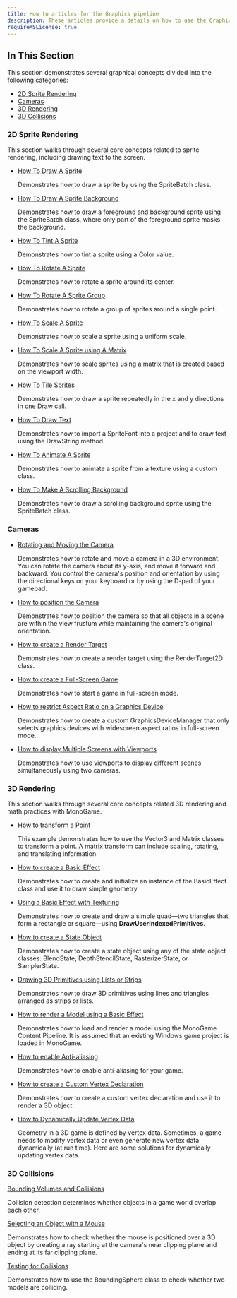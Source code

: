 ```yaml
---
title: How to articles for the Graphics pipeline
description: These articles provide a details on how to use the Graphics API in MonoGame.
requireMSLicense: true
---
```


## In This Section

This section demonstrates several graphical concepts divided into the following categories:

* [2D Sprite Rendering](#2d-sprite-rendering)
* [Cameras](#cameras)
* [3D Rendering](#3d-rendering)
* [3D Collisions](#3d-collisions)

### 2D Sprite Rendering

This section walks through several core concepts related to sprite rendering, including drawing text to the screen.

- [How To Draw A Sprite](HowTo_Draw_A_Sprite.md)

  Demonstrates how to draw a sprite by using the SpriteBatch class.

- [How To Draw A Sprite Background](HowTo_Draw_Sprite_Background.md)

  Demonstrates how to draw a foreground and background sprite using the SpriteBatch class, where only part of the foreground sprite masks the background.

- [How To Tint A Sprite](HowTo_Tint_Sprite.md)

  Demonstrates how to tint a sprite using a Color value.

- [How To Rotate A Sprite](HowTo_Rotate_Sprite.md)

  Demonstrates how to rotate a sprite around its center.

- [How To Rotate A Sprite Group](HowTo_Rotate_Sprite_Group.md)

  Demonstrates how to rotate a group of sprites around a single point.

- [How To Scale A Sprite](HowTo_Scale_Sprite.md)

  Demonstrates how to scale a sprite using a uniform scale.

- [How To Scale A Sprite using A Matrix](HowTo_Scale_Sprites_Matrix.md)

  Demonstrates how to scale sprites using a matrix that is created based on the viewport width.

- [How To Tile Sprites](HowTo_Tile_Sprites.md)

  Demonstrates how to draw a sprite repeatedly in the x and y directions in one Draw call.

- [How To Draw Text](HowTo_Draw_Text.md)

  Demonstrates how to import a SpriteFont into a project and to draw text using the DrawString method.

- [How To Animate A Sprite](HowTo_Animate_Sprite.md)

  Demonstrates how to animate a sprite from a texture using a custom class.

- [How To Make A Scrolling Background](HowTo_Make_Scrolling_Background.md)

  Demonstrates how to draw a scrolling background sprite using the SpriteBatch class.

### Cameras

- [Rotating and Moving the Camera](HowTo_RotateMoveCamera.md)

  Demonstrates how to rotate and move a camera in a 3D environment. You can rotate the camera about its y-axis, and move it forward and backward. You control the camera's position and orientation by using the directional keys on your keyboard or by using the D-pad of your gamepad.

- [How to position the Camera](HowTo_FitCameraToScene.md)

  Demonstrates how to position the camera so that all objects in a scene are within the view frustum while maintaining the camera's original orientation.

- [How to create a Render Target](HowTo_Create_a_RenderTarget.md)

  Demonstrates how to create a render target using the RenderTarget2D class.

- [How to create a Full-Screen Game](HowTo_FullScreen.md)

  Demonstrates how to start a game in full-screen mode.  

- [How to restrict Aspect Ratio on a Graphics Device](HowTo_AspectRatio.md)

  Demonstrates how to create a custom GraphicsDeviceManager that only selects graphics devices with widescreen aspect ratios in full-screen mode.

- [How to display Multiple Screens with Viewports](HowTo_UseViewportForSplitscreenGaming.md)

  Demonstrates how to use viewports to display different scenes simultaneously using two cameras.

### 3D Rendering

This section walks through several core concepts related 3D rendering and math practices with MonoGame.

- [How to transform a Point](HowTo_TransformPoint.md)

  This example demonstrates how to use the Vector3 and Matrix classes to transform a point. A matrix transform can include scaling, rotating, and translating information.

- [How to create a Basic Effect](HowTo_Create_a_BasicEffect.md)

  Demonstrates how to create and initialize an instance of the BasicEffect class and use it to draw simple geometry.

- [Using a Basic Effect with Texturing](HowTo_Draw_Textured_Quad.md)

  Demonstrates how to create and draw a simple quad—two triangles that form a rectangle or square—using **DrawUserIndexedPrimitives**.  

- [How to create a State Object](HowTo_Create_a_StateObject.md)

  Demonstrates how to create a state object using any of the state object classes: BlendState, DepthStencilState, RasterizerState, or SamplerState.

- [Drawing 3D Primitives using Lists or Strips](HowTo_Draw_3D_Primitives.md)

  Demonstrates how to draw 3D primitives using lines and triangles arranged as strips or lists.

- [How to render a Model using a Basic Effect](HowTo_RenderModel.md)

  Demonstrates how to load and render a model using the MonoGame Content Pipeline. It is assumed that an existing Windows game project is loaded in MonoGame.

- [How to enable Anti-aliasing](HowTo_Enable_Anti_Aliasing.md)

  Demonstrates how to enable anti-aliasing for your game.

- [How to create a Custom Vertex Declaration](HowTo_UseACustomVertex.md)

  Demonstrates how to create a custom vertex declaration and use it to render a 3D object.

- [How to Dynamically Update Vertex Data](HowTo_DynamicallyUpdateVertices.md)

  Geometry in a 3D game is defined by vertex data. Sometimes, a game needs to modify vertex data or even generate new vertex data dynamically (at run time). Here are some solutions for dynamically updating vertex data.

### 3D Collisions

[Bounding Volumes and Collisions](../HowTo_CollisionDetectionOverview.md)

Collision detection determines whether objects in a game world overlap each other.

[Selecting an Object with a Mouse](HowTo_Select_an_Object_with_a_Mouse.md)

Demonstrates how to check whether the mouse is positioned over a 3D object by creating a ray starting at the camera's near clipping plane and ending at its far clipping plane.

[Testing for Collisions](HowTo_Test_for_Collisions.md)

Demonstrates how to use the BoundingSphere class to check whether two models are colliding.
